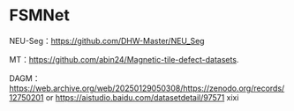 # FSMNet

NEU-Seg：https://github.com/DHW-Master/NEU_Seg

MT：https://github.com/abin24/Magnetic-tile-defect-datasets.

DAGM：https://web.archive.org/web/20250129050308/https://zenodo.org/records/12750201 or https://aistudio.baidu.com/datasetdetail/97571
xixi
